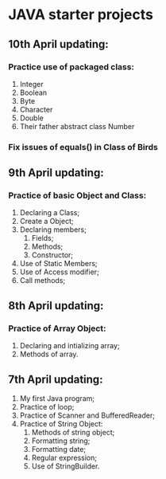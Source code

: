 # JAVA starter projects

## 10th April updating:

### Practice use of packaged class:

1. Integer
1. Boolean
1. Byte
1. Character
1. Double
1. Their father abstract class Number

### Fix issues of equals() in Class of Birds

## 9th April updating:

### Practice of basic Object and Class:

1. Declaring a Class;
1. Create a Object;
1. Declaring members;
    1. Fields;
    1. Methods;
    1. Constructor;
1. Use of Static Members;
1. Use of Access modifier;
1. Call methods;

## 8th April updating:

### Practice of Array Object:

1. Declaring and intializing array;
1. Methods of array.

## 7th April updating:

1. My first Java program;
1. Practice of loop;
1. Practice of Scanner and BufferedReader;
1. Practice of String Object:
    1. Methods of string object;
    1. Formatting string;
    1. Formatting date;
    1. Regular expression;
    1. Use of StringBuilder.
